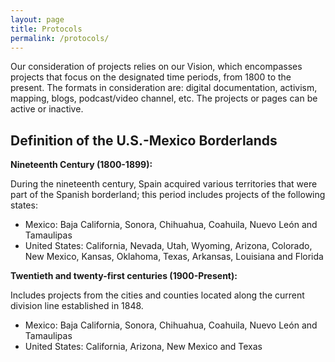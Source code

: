 ```yaml
---
layout: page
title: Protocols
permalink: /protocols/
---
```


Our consideration of projects relies on our Vision, which encompasses projects that focus on the designated time periods, from 1800 to the present. The formats in consideration are: digital documentation, activism, mapping, blogs, podcast/video channel, etc. The projects or pages can be active or inactive.

## Definition of the U.S.-Mexico Borderlands


**Nineteenth Century (1800-1899):**

During the nineteenth century, Spain acquired various territories that were part of the Spanish borderland; this period includes projects of the following states:

- Mexico: Baja California, Sonora, Chihuahua, Coahuila, Nuevo León and Tamaulipas
- United States: California, Nevada, Utah, Wyoming, Arizona, Colorado, New Mexico, Kansas, Oklahoma, Texas, Arkansas, Louisiana and Florida


**Twentieth and twenty-first centuries (1900-Present):**

Includes projects from the cities and counties located along the current division line established in 1848.

- Mexico: Baja California, Sonora, Chihuahua, Coahuila, Nuevo León and Tamaulipas
- United States: California, Arizona, New Mexico and Texas


